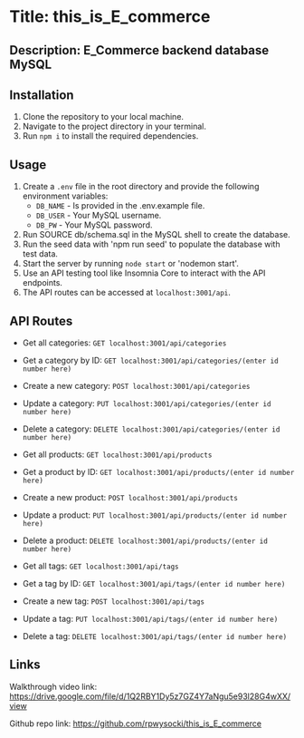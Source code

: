 # Title: this_is_E_commerce
## Description: E_Commerce backend database MySQL
## Installation

1. Clone the repository to your local machine.
2. Navigate to the project directory in your terminal.
3. Run `npm i` to install the required dependencies.
## Usage

1. Create a `.env` file in the root directory and provide the following environment variables:
   - `DB_NAME` - Is provided in the .env.example file.
   - `DB_USER` - Your MySQL username.
   - `DB_PW` - Your MySQL password.
2. Run SOURCE db/schema.sql in the MySQL shell to create the database.
3. Run the seed data with 'npm run seed' to populate the database with test data.
4. Start the server by running `node start` or 'nodemon start'.
5. Use an API testing tool like Insomnia Core to interact with the API endpoints.
6. The API routes can be accessed at `localhost:3001/api`.
## API Routes

-  Get all categories: `GET localhost:3001/api/categories`
-  Get a category by ID: `GET localhost:3001/api/categories/(enter id number here)`
-  Create a new category: `POST localhost:3001/api/categories` 
-  Update a category: `PUT localhost:3001/api/categories/(enter id number here)`
-  Delete a category: `DELETE localhost:3001/api/categories/(enter id number here)` 

-  Get all products: `GET localhost:3001/api/products`
-  Get a product by ID: `GET localhost:3001/api/products/(enter id number here)` 
-  Create a new product: `POST localhost:3001/api/products`
-  Update a product: `PUT localhost:3001/api/products/(enter id number here)`
-  Delete a product: `DELETE localhost:3001/api/products/(enter id number here)` 

-  Get all tags: `GET localhost:3001/api/tags`
-  Get a tag by ID: `GET localhost:3001/api/tags/(enter id number here)`
-  Create a new tag: `POST localhost:3001/api/tags` 
-  Update a tag: `PUT localhost:3001/api/tags/(enter id number here)`
-  Delete a tag: `DELETE localhost:3001/api/tags/(enter id number here)` 
## Links

Walkthrough video link: https://drive.google.com/file/d/1Q2RBY1Dy5z7GZ4Y7aNgu5e93l28G4wXX/view

Github repo link: https://github.com/rpwysocki/this_is_E_commerce